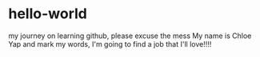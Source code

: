 # hello-world
my journey on learning github, please excuse the mess
My name is Chloe Yap and mark my words, I'm going to find a job that I'll love!!!! 
